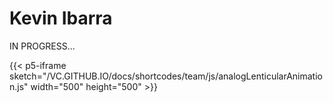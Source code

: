 # Kevin Ibarra

IN PROGRESS...

{{< p5-iframe sketch="/VC.GITHUB.IO/docs/shortcodes/team/js/analogLenticularAnimation.js" width="500" height="500" >}}
